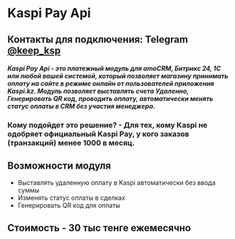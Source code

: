# Kaspi Pay Api

## Контакты для подключения: Telegram [@keep_ksp](https://t.me/keep_ksp)

##### Kaspi Pay Api - это платежный модуль для amoCRM, Битрикс 24, 1С или любой вашей системой, который позволяет магазину принимать оплату на сайте в режиме онлайн от пользователей приложения Kaspi.kz. Модуль позволяет выставлять счета Удаленно, Генерировать QR код, проводить оплату, автоматически менять статус оплаты в CRM без участия менеджера.

### Кому подойдет это решение? - Для тех, кому Kaspi не одобряет официальный Kaspi Pay, у кого заказов (транзакций) менее 1000 в месяц.

## Возможности модуля

- Выставлять удаленную оплату в Kaspi автоматически без ввода суммы
- Изменять статус оплаты в сделках
- Генерировать QR код для оплаты

## Стоимость - 30 тыс тенге ежемесячно
